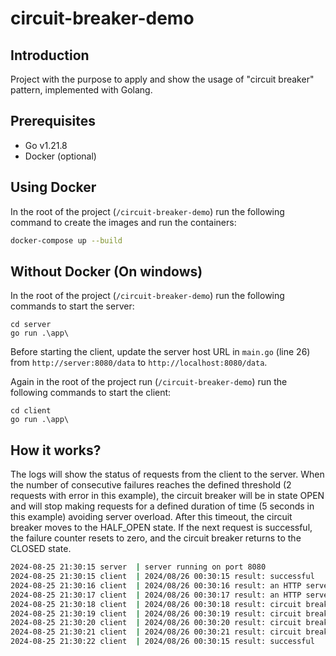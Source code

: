 # circuit-breaker-demo

## Introduction

Project with the purpose to apply and show the usage of "circuit breaker" pattern, implemented with Golang.

## Prerequisites

- Go v1.21.8
- Docker (optional)

## Using Docker

In the root of the project (`/circuit-breaker-demo`) run the following command to create the images and run the containers:

```bash
docker-compose up --build 
```

## Without Docker (On windows)

In the root of the project (`/circuit-breaker-demo`) run the following commands to start the server:
```
cd server
go run .\app\
```

Before starting the client, update the server host URL in `main.go` (line 26) from `http://server:8080/data` to `http://localhost:8080/data`.

Again in the root of the project run (`/circuit-breaker-demo`) run the following commands to start the client:
```
cd client
go run .\app\
```

## How it works?

The logs will show the status of requests from the client to the server. When the number of consecutive failures reaches the defined threshold (2 requests with error in this example), the circuit breaker will be in state OPEN and will stop making requests for a defined duration of time (5 seconds in this example) avoiding server overload. After this timeout, the circuit breaker moves to the HALF_OPEN state. If the next request is successful, the failure counter resets to zero, and the circuit breaker returns to the CLOSED state.

```bash
2024-08-25 21:30:15 server  | server running on port 8080
2024-08-25 21:30:15 client  | 2024/08/26 00:30:15 result: successful 
2024-08-25 21:30:16 client  | 2024/08/26 00:30:16 result: an HTTP server error ocurred: '503: 503 Service Unavailable'
2024-08-25 21:30:17 client  | 2024/08/26 00:30:17 result: an HTTP server error ocurred: '503: 503 Service Unavailable' 
2024-08-25 21:30:18 client  | 2024/08/26 00:30:18 result: circuit breaker is OPEN waiting 5sec 
2024-08-25 21:30:19 client  | 2024/08/26 00:30:19 result: circuit breaker is OPEN waiting 5sec 
2024-08-25 21:30:20 client  | 2024/08/26 00:30:20 result: circuit breaker is OPEN waiting 5sec 
2024-08-25 21:30:21 client  | 2024/08/26 00:30:21 result: circuit breaker is OPEN waiting 5sec
2024-08-25 21:30:22 client  | 2024/08/26 00:30:15 result: successful
```